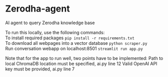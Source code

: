 # Zerodha-agent
AI agent to query Zerodha knowledge base

To run this locally, use the following commands:  
To install required packages ``` pip install -r requirements.txt ```  
To download all webpages into a vector database ``` python scraper.py ```  
Run conversation webapp on localhost:8501 ``` streamlit run app.py ```  

Note that for the app to run well, two points have to be implemented:
Path to local ChromaDB location must be specified, ai.py line 12
Valid OpenAI API key must be provided, ai.py line 7